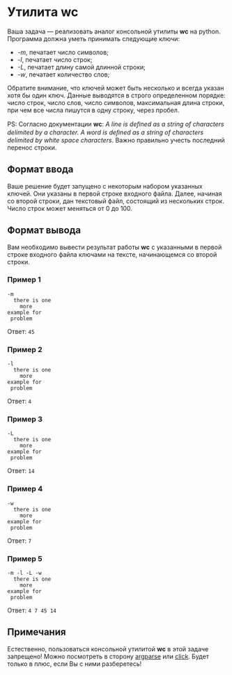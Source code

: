 # Утилитa __wc__

Ваша задача — реализовать аналог консольной утилиты __wc__ на python.
Программа должна уметь принимать следующие ключи:
* _-m_, печатает число символов;
* _-l_, печатает число строк;
* _-L_, печатает длину самой длинной строки; </li>
* _-w_, печатает количество слов;

Обратите внимание, что ключей может быть несколько и всегда указан хотя бы один ключ.
Данные выводятся в строго определенном порядке:
число строк, число слов, число символов, максимальная длина строки, при чем все числа
пишутся в одну строку, через пробел.

PS: Согласно документации __wc__: _A line is deﬁned as a string of characters delimited by a <newline>
character. A word is deﬁned as a string of characters delimited by white space characters_.
Важно правильно учесть последний перенос строки.
      
## Формат ввода
Ваше решение будет запущено с некоторым набором указанных ключей. Они указаны в первой строке входного файла.
Далее, начиная со второй строки, дан текстовый файл, состоящий из нескольких строк.
Число строк может меняться от 0 до 100. 

## Формат вывода
Вам необходимо вывести результат работы __wc__ с указанными в первой строке входного файла ключами на тексте,
начинающемся со второй строки.

### Пример 1
```
-m
  there is one
    more
example for
 problem
```
Ответ:
`45`

### Пример 2
```
-l
  there is one
    more
example for
 problem
```
Ответ:
`4`

### Пример 3
```
-L
  there is one
    more
example for
 problem
```
Ответ:
`14`

### Пример 4
```
-w
  there is one
    more
example for
 problem
```
Ответ:
`7`

### Пример 5

```
-m -l -L -w
  there is one
    more
example for
 problem
```
Ответ:
`4 7 45 14`

## Примечания
Естественно, пользоваться консольной утилитой __wc__ в этой задаче запрещено!
Можно посмотреть в сторону [argparse](https://docs.python.org/3/library/argparse.html)
или [click](http://click.pocoo.org/5/). Будет только в плюс, если Вы с ними разберетесь!
